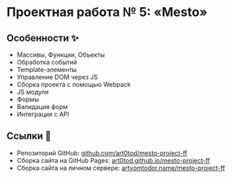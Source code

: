 # Проектная работа № 5: «Mesto»

## Особенности ✨

- Массивы, Функции, Объекты
- Обработка событий
- Template-элементы
- Управление DOM через JS
- Сборка проекта с помощью Webpack
- JS модули
- Формы
- Валидация форм
- Интеграция с API

## Ссылки 🔗

- Репозиторий GitHub: [github.com/art0tod/mesto-project-ff](https://github.com/art0tod/mesto-project-ff/)
- Сборка сайта на GitHub Pages: [art0tod.github.io/mesto-project-ff](https://art0tod.github.io/mesto-project-ff/)
- Сборка сайта на личном сервере: [artyomtodor.name/mesto-project-ff](https://artyomtodor.name/mesto-project-ff/)

